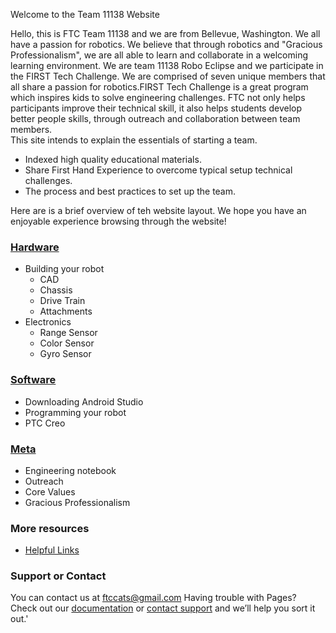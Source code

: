 Welcome to the Team 11138 Website

Hello, this is FTC Team 11138 and we are from Bellevue, Washington. We all have a passion for robotics. We believe that through robotics and "Gracious Professionalism", we are all able to learn and collaborate in a welcoming learning environment.
We are team 11138 Robo Eclipse and we participate in the FIRST Tech Challenge. We are comprised of seven unique members that all share a passion for robotics.FIRST Tech Challenge is a great program which inspires kids to solve engineering challenges. FTC not only helps participants improve their technical skill, it also helps students develop better people skills, through outreach and collaboration between team members.   
This site intends to explain the essentials of starting a team. 
- Indexed high quality educational materials. 
- Share First Hand Experience to overcome typical setup technical challenges. 
- The process and best practices to set up the team.  

Here are is a brief overview of teh website layout. We hope you have an enjoyable experience browsing through the website!
### [Hardware](https://ftccats.github.io/Intro_Hardware)
- Building your robot
    * CAD
    * Chassis
    * Drive Train
    * Attachments
- Electronics
    * Range Sensor
    * Color Sensor
    * Gyro Sensor  
### [Software](https://ftccats.github.io/Intro_Software)
- Downloading Android Studio
- Programming your robot
- PTC Creo  
### [Meta](https://ftccats.github.io/Intro_Meta)
 - Engineering notebook
 - Outreach
 - Core Values
 - Gracious Professionalism
 
### More resources
 - [Helpful Links](https://ftccats.github.io/resources)

### Support or Contact
You can contact us at ftccats@gmail.com
Having trouble with Pages? Check out our [documentation](https://help.github.com/categories/github-pages-basics/) or [contact support](https://github.com/contact) and we’ll help you sort it out.'


